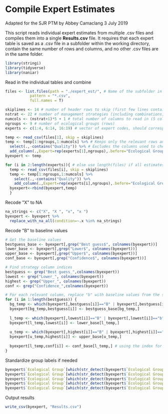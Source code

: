 Compile Expert Estimates
================
Adapted for the SJR PTM by Abbey Camaclang
3 July 2019

This script reads individual expert estimates from multiple .csv files and compiles them into a single **Results.csv** file. It requires that each expert table is saved as a .csv file in a subfolder within the working directory, contain the same number of rows and columns, and no other .csv files are in the same folder.

``` r
library(stringi)
library(tidyverse)
library(naniar)
```

Read in the individual tables and combine

``` r
files <- list.files(path = "./expert_est/", # Name of the subfolder in working directory
           pattern = "*.csv", 
           full.names = T)

skiplines <- 14 # number of header rows to skip (first few lines contain worksheet instructions which are not needed)
nstrat <- 22 # number of management strategies (including combinations, but excluding baseline)
numcols <- (nstrat+1)*5 + 1 # total number of columns to read in (5 columns for each strategy and the baseline [Best guess, Lower, Upper, Confidence, and a Quality check column], plus 1 column for group names)
ngroups <- 9 # number of ecological groups (rows)
experts <- c(1:4, 6:14, 16:19) # vector of expert codes, should correspond to the same order as in 'files' # AC: Temporary fix while waiting for 2 experts (#5 and #15)

temp <- read_csv(files[1], skip = skiplines) 
temp <- temp[1:ngroups,1:numcols] %>% # Keeps only the relevant rows and columns 
  select(.,-contains("Quality")) %>% # Excludes the columns used to check data quality
  add_column(.,Expert=rep(experts[1],ngroups),.before="Ecological Group") # add a column for expert code
byexpert <- temp

for (i in 2:length(experts)){ # else use length(files) if all estimates are available
  temp <- read_csv(files[i], skip = skiplines)
  temp <- temp[1:ngroups,1:numcols] %>%
    select(.,-contains("Quality")) %>%
    add_column(.,Expert=rep(experts[i],ngroups),.before="Ecological Group")
  byexpert<-rbind(byexpert,temp)
  }
```

Recode "X" to NA

``` r
na_strings <- c("X", "X ", "x", "x ")
byexpert <- byexpert %>% 
  replace_with_na_all(condition=~.x %in% na_strings)
```

Recode "B" to baseline values

``` r
# Get the baseline values
bestguess_base <- byexpert[,grep("Best guess$", colnames(byexpert))]
lower_base <- byexpert[,grep("Lower$", colnames(byexpert))]
upper_base <- byexpert[,grep("Upper$", colnames(byexpert))]
conf_base <- byexpert[,grep("Confidence$", colnames(byexpert))]

# Find strategy column indices
bestguess <- grep("Best guess_",colnames(byexpert))
lowest <- grep("Lower_", colnames(byexpert))
highest <- grep("Upper_", colnames(byexpert))
conf <- grep("Confidence_",colnames(byexpert))

# For each relevant column, replace "b" with baseline values from the same row
for (i in 1:length(bestguess)) {
  bg_temp <- which(byexpert[,bestguess[i]]=="B" | byexpert[,bestguess[i]]=="b")
  byexpert[bg_temp,bestguess[i]] <- bestguess_base[bg_temp,]
  
  l_temp <- which(byexpert[,lowest[i]]=="B" | byexpert[,lowest[i]]=="b")
  byexpert[l_temp,lowest[i]] <- lower_base[l_temp,]
  
  u_temp <- which(byexpert[,highest[i]]=="B" | byexpert[,highest[i]]=="b")
  byexpert[u_temp,highest[i]] <- upper_base[u_temp,]
  
  byexpert[l_temp,conf[i]] <- conf_base[l_temp,] # using the index for lower as some may have been left blank/NA
}
```

Standardize group labels if needed

``` r
byexpert$`Ecological Group`[which(str_detect(byexpert$`Ecological Group`, "Mature Forest Species")==1)] <- "Mature Forest and Peatland Species"
byexpert$`Ecological Group`[which(str_detect(byexpert$`Ecological Group`, "Mature Forest/ Peatland Species")==1)] <- "Mature Forest and Peatland Species"
byexpert$`Ecological Group`[which(str_detect(byexpert$`Ecological Group`, "Mature Forest/Peatland Species")==1)] <- "Mature Forest and Peatland Species"
byexpert$`Ecological Group`[which(str_detect(byexpert$`Ecological Group`, "Grassland/Open Habitat species")==1)] <- "Grassland or Open Habitat Species"
byexpert$`Ecological Group`[which(str_detect(byexpert$`Ecological Group`, "Forest Openings and Young Forest")==1)] <- "Forest Openings and Young Forest Species"
```

Output results

``` r
write_csv(byexpert, "Results.csv")
```
